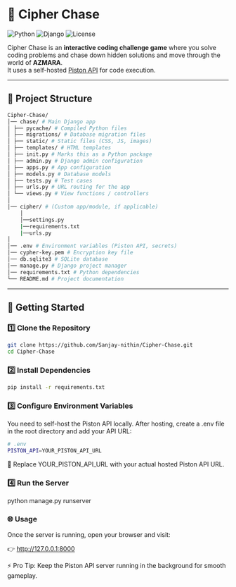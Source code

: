 # 🔐 Cipher Chase

![Python](https://img.shields.io/badge/Python-3.x-blue.svg)
![Django](https://img.shields.io/badge/Django-Framework-green.svg)
![License](https://img.shields.io/badge/License-MIT-yellow.svg)

Cipher Chase is an **interactive coding challenge game** where you solve coding problems and chase down hidden solutions and move through the world of **AZMARA**.  
It uses a self-hosted [Piston API](https://github.com/engineer-man/piston) for code execution.

---

## 📂 Project Structure

```bash
Cipher-Chase/
│── chase/ # Main Django app
│ ├── pycache/ # Compiled Python files
│ ├── migrations/ # Database migration files
│ ├── static/ # Static files (CSS, JS, images)
│ ├── templates/ # HTML templates
│ ├── init.py # Marks this as a Python package
│ ├── admin.py # Django admin configuration
│ ├── apps.py # App configuration
│ ├── models.py # Database models
│ ├── tests.py # Test cases
│ ├── urls.py # URL routing for the app
│ └── views.py # View functions / controllers
│
│── cipher/ # (Custom app/module, if applicable)
    │
    │──settings.py
    |──requirements.txt
    |──urls.py
│
│── .env # Environment variables (Piston API, secrets)
│── cypher-key.pem # Encryption key file
│── db.sqlite3 # SQLite database
│── manage.py # Django project manager
│── requirements.txt # Python dependencies
└── README.md # Project documentation
```

---

## 🚀 Getting Started

### 1️⃣ Clone the Repository
```bash
git clone https://github.com/Sanjay-nithin/Cipher-Chase.git
cd Cipher-Chase
```

### 2️⃣ Install Dependencies
```bash
pip install -r requirements.txt
```

### 3️⃣ Configure Environment Variables
You need to self-host the Piston API locally.
After hosting, create a .env file in the root directory and add your API URL:
```bash
# .env
PISTON_API=YOUR_PISTON_API_URL
```
🔄 Replace YOUR_PISTON_API_URL with your actual hosted Piston API URL.

### 4️⃣ Run the Server
python manage.py runserver


### 🌐 Usage

Once the server is running, open your browser and visit:

👉 http://127.0.0.1:8000

⚡ Pro Tip: Keep the Piston API server running in the background for smooth gameplay.

